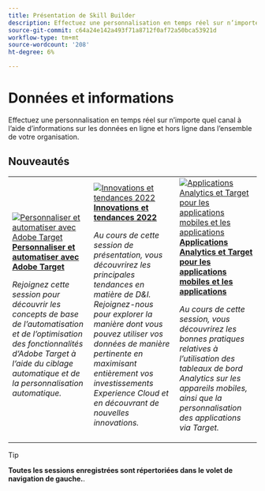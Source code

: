 ```yaml
---
title: Présentation de Skill Builder
description: Effectuez une personnalisation en temps réel sur n’importe quel canal à l’aide d’informations sur les données en ligne et hors ligne dans l’ensemble de votre organisation.
source-git-commit: c64a24e142a493f71a8712f0af72a50bca53921d
workflow-type: tm+mt
source-wordcount: '208'
ht-degree: 6%

---
```


# Données et informations

Effectuez une personnalisation en temps réel sur n’importe quel canal à l’aide d’informations sur les données en ligne et hors ligne dans l’ensemble de votre organisation.

## Nouveautés

<table>
<tr>
  <td>
    <a href="https://experienceleague.adobe.com/docs/events/data-and-insights/2022/personalize.html">
      <img alt="Personnaliser et automatiser avec Adobe Target" src="assets/343821.jpeg" />
    </a>
     <div>
      <a href="https://experienceleague.adobe.com/docs/events/data-and-insights/2022/personalize.html">
        <strong>Personnaliser et automatiser avec Adobe Target</strong>
      </a>
    </div>
    <p>
    <em>Rejoignez cette session pour découvrir les concepts de base de l’automatisation et de l’optimisation des fonctionnalités d’Adobe Target à l’aide du ciblage automatique et de la personnalisation automatique.</em>
    <p>
  </td>
  <td>
    <a href="https://experienceleague.adobe.com/docs/events/data-and-insights/2022/innovations.html">
      <img alt="Innovations et tendances 2022" src="assets/343818.jpeg" />
    </a>
     <div>
      <a href="https://experienceleague.adobe.com/docs/events/data-and-insights/2022/innovations.html">
        <strong>Innovations et tendances 2022</strong>
      </a>
    </div>
    <p>
    <em>Au cours de cette session de présentation, vous découvrirez les principales tendances en matière de D&amp;I. Rejoignez-nous pour explorer la manière dont vous pouvez utiliser vos données de manière pertinente en maximisant entièrement vos investissements Experience Cloud et en découvrant de nouvelles innovations.</em>
    <p>
  </td>  
  <td>
    <a href="https://experienceleague.adobe.com/docs/events/data-and-insights/2022/mobile-and-apps.html">
      <img alt="Applications Analytics et Target pour les applications mobiles et les applications" src="assets/343819.jpeg" />
    </a>
     <div>
      <a href="https://experienceleague.adobe.com/docs/events/data-and-insights/2022/mobile-and-apps.html">
        <strong>Applications Analytics et Target pour les applications mobiles et les applications</strong>
      </a>
    </div>
    <p>
    <em>Au cours de cette session, vous découvrirez les bonnes pratiques relatives à l’utilisation des tableaux de bord Analytics sur les appareils mobiles, ainsi que la personnalisation des applications via Target.</em>
    <p>
  </td>
</tr>
</table>

>[!TIP]
>
>**Toutes les sessions enregistrées sont répertoriées dans le volet de navigation de gauche.**.

